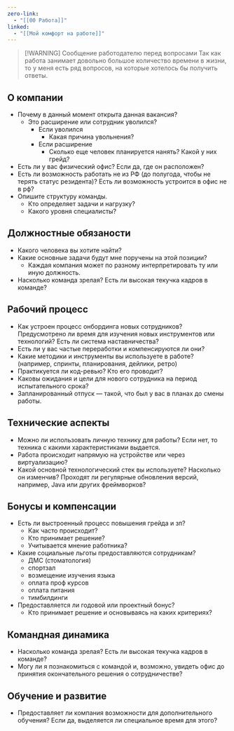 ```yaml
---
zero-link:
  - "[[00 Работа]]"
linked:
  - "[[Мой комфорт на работе]]"
---
```


> [!WARNING] Сообщение работодателю перед вопросами
> Так как работа занимает довольно большое количество времени в жизни, то у меня есть ряд вопросов, на которые хотелось бы получить ответы.
## О компании
- Почему в данный момент открыта данная вакансия?
	- Это расширение или сотрудник уволился?
		- Если уволился
			- Какая причина увольнения?
		- Если расширение
			- Сколько еще человек планируется нанять? Какой у них грейд?
- Есть ли у вас физический офис? Если да, где он расположен?
- Есть ли возможность работать не из РФ (до полугода, чтобы не терять статус резидента)? Есть ли возможность устроится в офис не в рф?
- Опишите структуру команды.
	- Кто определяет задачи и нагрузку?
	- Какого уровня специалисты?
## Должностные обязаности
- Какого человека вы хотите найти?
- Какие основные задачи будут мне поручены на этой позиции?
	- Каждая компания может по разному интерпретировать ту или иную должность.
- Насколько команда зрелая? Есть ли высокая текучка кадров в команде?
## Рабочий процесс
- Как устроен процесс онбординга новых сотрудников? Предусмотрено ли время для изучения новых инструментов или технологий? Есть ли система наставничества?
- Есть ли у вас частые переработки и компенсируются ли они?
- Какие методики и инструменты вы используете в работе? (например, спринты, планирования, дейлики, ретро)
- Практикуется ли код-ревью? Кто его проводит?
- Каковы ожидания и цели для нового сотрудника на период испытательного срока?
- Запланированный отпуск — такой, что был у вас в планах до смены работы.
## Технические аспекты
- Можно ли использовать личную технику для работы? Если нет, то техника с какими характеристиками выдается.
- Работа происходит напрямую на устройстве или через виртуализацию?
- Какой основной технологический стек вы используете? Насколько он изменчив? Проходят ли регулярные обновления версий, например, Java или других фреймворков?
## Бонусы и компенсации
- Есть ли выстроенный процесс повышения грейда и зп?
	- Как часто происходит?
	- Кто принимает решение?
	- Учитывается мнение работника?
- Какие социальные льготы предоставляются сотрудникам?
	- ДМС (стоматология)
	- спортзал
	- возмещение изучения языка
	- оплата проф курсов
	- оплата питания
	- тимбилдинги
- Предоставляется ли годовой или проектный бонус?
	- Кто принимает решение и основываясь на каких критериях?
## Командная динамика
- Насколько команда зрелая? Есть ли высокая текучка кадров в команде?
- Могу ли я познакомиться с командой и, возможно, увидеть офис до принятия окончательного решения о сотрудничестве?
## Обучение и развитие
- Предоставляет ли компания возможности для дополнительного обучения? Если да, выделяется ли специальное время для этого?
